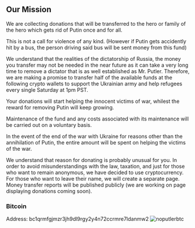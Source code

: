 ## Our Mission

We are collecting donations that will be transferred to the hero or family of the hero which gets rid of Putin once and for all.

This is not a call for violence of any kind. (However if Putin gets accidently hit by a bus, the person driving said bus will be sent money from this fund)

We understand that the realities of the dictatorship of Russia, the money you transfer may not be needed in the near future as it can take a very long time to remove a dictator that is as well established as Mr. Putler.
Therefore, we are making a promise to transfer half of the available funds at the following crypto wallets to support the Ukrainian army and help refugees every single Saturday at 1pm PST.

Your donations will start helping the innocent victims of war, whilest the reward for removing Putin will keep growing.

Maintenance of the fund and any costs associated with its maintenance will be carried out on a voluntary basis. 

In the event of the end of the war with Ukraine for reasons other than the annihilation of Putin, the entire amount will be spent on helping the victims of the war.

We understand that reason for donating is probably unusual for you. In order to avoid misunderstandings with the law, taxation, and just for those who want to remain anonymous, we have decided to use cryptocurrency. For those who want to leave their name, we will create a separate page. Money transfer reports will be published publicly (we are working on page displaying donations coming soon).

### Bitcoin
Address: bc1qrmfgjmzr3jh9dl9rgy2y4n72ccrmre7ldanmw2
![noputlerbtc](https://user-images.githubusercontent.com/5841757/156459011-77ee7923-fece-41ed-b907-fa9367107462.png)

